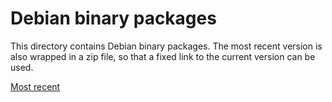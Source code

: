 # Debian binary packages

This directory contains Debian binary packages. The most recent version is also wrapped in a zip file, so that a fixed link to the current version can be used.

[Most recent](nftfw_current.zip)
